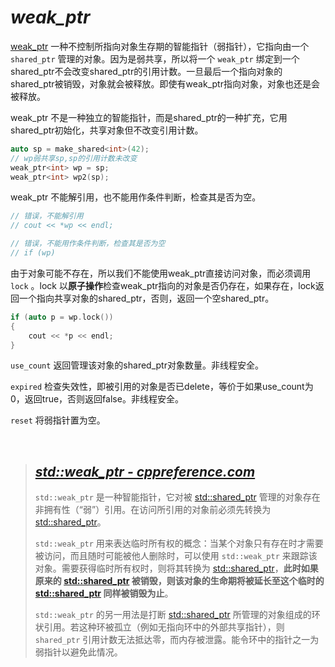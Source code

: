 # ***weak_ptr***

[weak_ptr](https://en.cppreference.com/w/cpp/memory/weak_ptr) 一种不控制所指向对象生存期的智能指针（弱指针），它指向由一个 `shared_ptr` 管理的对象。因为是弱共享，所以将一个 `weak_ptr` 绑定到一个shared_ptr不会改变shared_ptr的引用计数。一旦最后一个指向对象的shared_ptr被销毁，对象就会被释放。即使有weak_ptr指向对象，对象也还是会被释放。

weak_ptr 不是一种独立的智能指针，而是shared_ptr的一种扩充，它用shared_ptr初始化，共享对象但不改变引用计数。

```cpp
auto sp = make_shared<int>(42);
// wp弱共享sp,sp的引用计数未改变
weak_ptr<int> wp = sp;
weak_ptr<int> wp2(sp);
```

weak_ptr 不能解引用，也不能用作条件判断，检查其是否为空。

```cpp
// 错误，不能解引用
// cout << *wp << endl;

// 错误，不能用作条件判断，检查其是否为空
// if (wp)
```

由于对象可能不存在，所以我们不能使用weak_ptr直接访问对象，而必须调用 `lock` 。lock 以**原子操作**检查weak_ptr指向的对象是否仍存在，如果存在，lock返回一个指向共享对象的shared_ptr，否则，返回一个空shared_ptr。

```cpp
if (auto p = wp.lock())
{
	cout << *p << endl;
}
```

`use_count` 返回管理该对象的shared_ptr对象数量。非线程安全。

`expired` 检查失效性，即被引用的对象是否已delete，等价于如果use_count为0，返回true，否则返回false。非线程安全。

`reset` 将弱指针置为空。

​     

> ## [***std::weak_ptr - cppreference.com***](https://zh.cppreference.com/w/cpp/memory/weak_ptr)
>
> `std::weak_ptr` 是一种智能指针，它对被 [std::shared_ptr](https://zh.cppreference.com/w/cpp/memory/shared_ptr) 管理的对象存在非拥有性（“弱”）引用。在访问所引用的对象前必须先转换为 [std::shared_ptr](https://zh.cppreference.com/w/cpp/memory/shared_ptr)。
>
> `std::weak_ptr` 用来表达临时所有权的概念：当某个对象只有存在时才需要被访问，而且随时可能被他人删除时，可以使用 `std::weak_ptr` 来跟踪该对象。需要获得临时所有权时，则将其转换为 [std::shared_ptr](https://zh.cppreference.com/w/cpp/memory/shared_ptr)，**此时如果原来的 [std::shared_ptr](https://zh.cppreference.com/w/cpp/memory/shared_ptr) 被销毁，则该对象的生命期将被延长至这个临时的 [std::shared_ptr](https://zh.cppreference.com/w/cpp/memory/shared_ptr) 同样被销毁为止**。
>
> `std::weak_ptr` 的另一用法是打断 [std::shared_ptr](https://zh.cppreference.com/w/cpp/memory/shared_ptr) 所管理的对象组成的环状引用。若这种环被孤立（例如无指向环中的外部共享指针），则 `shared_ptr` 引用计数无法抵达零，而内存被泄露。能令环中的指针之一为弱指针以避免此情况。

